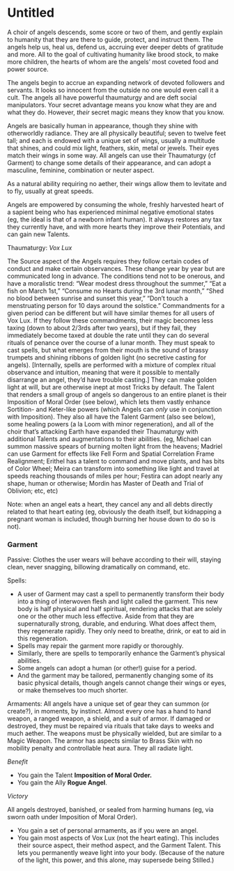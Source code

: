 # Untitled

A choir of angels descends, some score or two of them, and gently explain to humanity that they are there to guide, protect, and instruct them. The angels help us, heal us, defend us, accruing ever deeper debts of gratitude and more. All to the goal of cultivating humanity like brood stock, to make more children, the hearts of whom are the angels’ most coveted food and power source.

The angels begin to accrue an expanding network of devoted followers and servants. It looks so innocent from the outside no one would even call it a cult. The angels all have powerful thaumaturgy and are deft social manipulators. Your secret advantage means you know what they are and what they do. However, *their* secret magic means they know that you know.

Angels are basically human in appearance, though they shine with otherworldly radiance. They are all physically beautiful; seven to twelve feet tall; and each is endowed with a unique set of wings, usually a multitude that shines, and could mix light, feathers, skin, metal or jewels. Their eyes match their wings in some way. All angels can use their Thaumaturgy (cf Garment) to change some details of their appearance, and can adopt a masculine, feminine, combination or neuter aspect.

As a natural ability requiring no aether, their wings allow them to levitate and to fly, usually at great speeds.

Angels are empowered by consuming the whole, freshly harvested heart of a sapient being who has experienced minimal negative emotional states (eg, the ideal is that of a newborn infant human). It always restores any tax they currently have, and with more hearts they improve their Potentials, and can gain new Talents.

Thaumaturgy: *Vox Lux*

The Source aspect of the Angels requires they follow certain codes of conduct and make certain observances. These change year by year but are communicated long in advance. The conditions tend not to be onerous, and have a moralistic trend: “Wear modest dress throughout the summer,” “Eat a fish on March 1st,” “Consume no Hearts during the 3rd lunar month,” “Shed no blood between sunrise and sunset this year,” “Don’t touch a menstruating person for 10 days around the solstice.” Commandments for a given period can be different but will have similar themes for all users of Vox Lux. If they follow these commandments, their magic becomes less taxing (down to about 2/3rds after two years), but if they fail, they immediately become taxed at double the rate until they can do several rituals of penance over the course of a lunar month. They must speak to cast spells, but what emerges from their mouth is the sound of brassy trumpets and shining ribbons of golden light (no secretive casting for angels). [Internally, spells are performed with a mixture of complex ritual observance and intuition, meaning that were it possible to mentally disarrange an angel, they’d have trouble casting.] They can make golden light at will, but are otherwise inept at most Tricks by default. The Talent that renders a small group of angels so dangerous to an entire planet is their Imposition of Moral Order (see below), which lets them vastly enhance Sortition- and Keter-like powers (which Angels can *only* use in conjunction with Imposition). They also all have the Talent Garment (also see below), some healing powers (a la Loom with minor regeneration), and all of the choir that’s attacking Earth have expanded their Thaumaturgy with additional Talents and augmentations to their abilities. (eg, Michael can summon massive spears of burning molten light from the heavens; Madriel can use Garment for effects like Fell Form and Spatial Correlation Frame Realignment; Erithel has a talent to command and move plants, and has bits of Color Wheel; Meira can transform into something like light and travel at speeds reaching thousands of miles per hour; Festira can adopt nearly any shape, human or otherwise; Mordin has Master of Death and Trial of Oblivion; etc, etc)

Note: when an angel eats a heart, they cancel any and all debts directly related to that heart eating (eg, obviously the death itself, but kidnapping a pregnant woman is included, though burning her house down to do so is not).

### Garment

Passive: Clothes the user wears will behave according to their will, staying clean, never snagging, billowing dramatically on command, etc.

Spells:

- A user of Garment may cast a spell to permanently transform their body into a thing of interwoven flesh and light called the garment. This new body is half physical and half spiritual, rendering attacks that are solely one or the other much less effective. Aside from that they are supernaturally strong, durable, and enduring. What does affect them, they regenerate rapidly. They only need to breathe, drink, or eat to aid in this regeneration.
- Spells may repair the garment more rapidly or thoroughly.
- Similarly, there are spells to temporarily enhance the Garment’s physical abilities.
- Some angels can adopt a human (or other!) guise for a period.
- And the garment may be tailored, permanently changing some of its basic physical details, though angels cannot change their wings or eyes, or make themselves too much shorter.

Armaments: All angels have a unique set of gear they can summon (or create?), in moments, by instinct. Almost every one has a hand to hand weapon, a ranged weapon, a shield, and a suit of armor. If damaged or destroyed, they must be repaired via rituals that take days to weeks and much aether. The weapons must be physically wielded, but are similar to a Magic Weapon. The armor has aspects similar to Brass Skin with no mobility penalty and controllable heat aura. They all radiate light.

*Benefit*

- You gain the Talent **Imposition of Moral Order.**
- You gain the Ally **Rogue Angel**.

*Victory*

All angels destroyed, banished, or sealed from harming humans (eg, via sworn oath under Imposition of Moral Order).

- You gain a set of personal armaments, as if you were an angel.
- You gain most aspects of Vox Lux (not the heart eating). This includes their source aspect, their method aspect, and the Garment Talent. This lets you permanently weave light into your body. (Because of the nature of the light, this power, and this alone, may supersede being Stilled.)